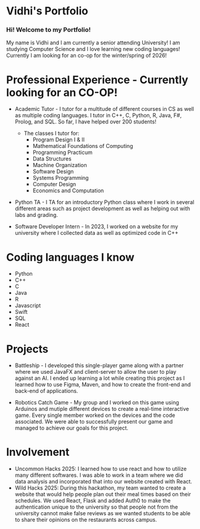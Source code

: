 # Vidhi's Portfolio

### Hi! Welcome to my Portfolio!
My name is Vidhi and I am currently a senior attending University! I am studying Computer Science and I love learning new coding languages! Currently I am looking for an co-op for the winter/spring of 2026!

# Professional Experience - Currently looking for an CO-OP!
- Academic Tutor - I tutor for a multitude of different courses in CS as well as multiple coding languages. I tutor in C++, C, Python, R, Java, F#, Prolog, and SQL. So far, I have helped over 200 students!
    - The classes I tutor for:
        - Program Design I & II
        - Mathematical Foundations of Computing
        - Programming Practicum
        - Data Structures
        - Machine Organization
        - Software Design
        - Systems Programming
        - Computer Design
        - Economics and Computation

- Python TA - I TA for an introductory Python class where I work in several different areas such as project development as well as helping out with labs and grading.

- Software Developer Intern - In 2023, I worked on a website for my university where I collected data as well as optimized code in C++
  
# Coding languages I know
- Python
- C++
- C
- Java
- R
- Javascript
- Swift
- SQL
- React

# Projects

- Battleship - I developed this single-player game along with a partner where we used JavaFX and client-server to allow the user to play against an AI. I ended up learning a lot while creating this project as I learned how to use Figma, Maven, and how to create the front-end and back-end of applications.
  
- Robotics Catch Game - My group and I worked on this game using Arduinos and mutiple different devices to create a real-time interactive game. Every single member worked on the devices and the code associated. We were able to successfully present our game and managed to achieve our goals for this project.

# Involvement

- Uncommon Hacks 2025: I learned how to use react and how to utilize many different softwares. I was able to work in a team where we did data analysis and incorporated that into our website created with React.
- Wild Hacks 2025: During this hackathon, my team wanted to create a website that would help people plan out their meal times based on their schedules. We used React, Flask and added Auth0 to make the authentication unique to the university so that people not from the university cannot make false reviews as we wanted students to be able to share their opinions on the restaurants across campus.

